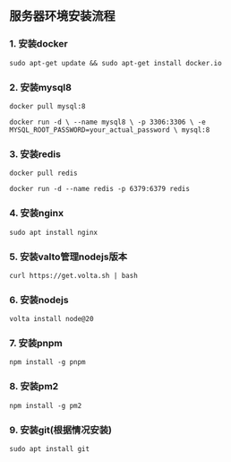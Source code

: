## 服务器环境安装流程

### 1. 安装docker
   `sudo apt-get update && sudo apt-get install docker.io`

### 2. 安装mysql8
   `docker pull mysql:8`

   `docker run -d \
   --name mysql8 \
   -p 3306:3306 \
   -e MYSQL_ROOT_PASSWORD=your_actual_password \
   mysql:8`

### 3. 安装redis
   `docker pull redis`

   `docker run -d --name redis -p 6379:6379 redis`

### 4. 安装nginx
   `sudo apt install nginx`

### 5. 安装valto管理nodejs版本
   `curl https://get.volta.sh | bash`

### 6. 安装nodejs
   `volta install node@20`

### 7. 安装pnpm
   `npm install -g pnpm`

### 8. 安装pm2
   `npm install -g pm2`

### 9. 安装git(根据情况安装)
   `sudo apt install git`
